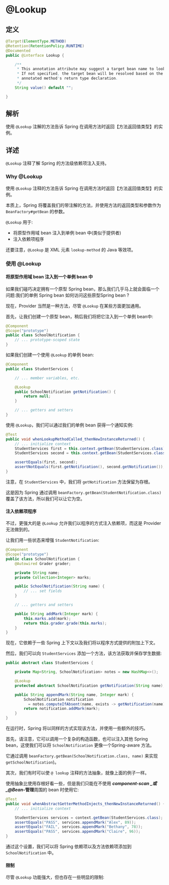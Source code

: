 # @Lookup

## 定义

```java
@Target(ElementType.METHOD)
@Retention(RetentionPolicy.RUNTIME)
@Documented
public @interface Lookup {

    /**
     * This annotation attribute may suggest a target bean name to look up.
     * If not specified, the target bean will be resolved based on the
     * annotated method's return type declaration.
     */
    String value() default "";

}
```

## 解析

使用 `@Lookup` 注解的方法告诉 Spring 在调用方法时返回【方法返回值类型】的实例。

## 详述

`@Lookup` 注释了解 Spring 的方法级依赖项注入支持。

### Why @Lookup

使用 `@Lookup` 注释的方法告诉 Spring 在调用方法时返回【方法返回值类型】的实例。

本质上，Spring 将覆盖我们的带注解的方法，并使用方法的返回类型和参数作为 `BeanFactory#getBean` 的参数。

`@Lookup` 用于:

* 将原型作用域 bean 注入到单例 bean 中\(类似于提供者\)
* 注入依赖项程序

还要注意，`@Lookup` 是 XML 元素 `lookup-method` 的 Java 等效项。

### 使用 @Lookup

#### 将原型作用域 bean 注入到一个单例 bean 中

如果我们碰巧决定拥有一个原型 Spring bean，那么我们几乎马上就会面临一个问题:我们的单例 Spring bean 如何访问这些原型Spring bean ?

现在，Provider 当然是一种方法，尽管 `@Lookup` 在某些方面更加通用。

首先，让我们创建一个原型 bean，稍后我们将把它注入到一个单例 bean中:

```java
@Component
@Scope("prototype")
public class SchoolNotification {
    // ... prototype-scoped state
}
```

如果我们创建一个使用 `@Lookup` 的单例 bean:

```java
@Component
public class StudentServices {

    // ... member variables, etc.

    @Lookup
    public SchoolNotification getNotification() {
        return null;
    }

    // ... getters and setters
}
```

使用 `@Lookup`，我们可以通过我们的单例 bean 获得一个通知实例:

```java
@Test
public void whenLookupMethodCalled_thenNewInstanceReturned() {
    // ... initialize context
    StudentServices first = this.context.getBean(StudentServices.class);
    StudentServices second = this.context.getBean(StudentServices.class);

    assertEquals(first, second); 
    assertNotEquals(first.getNotification(), second.getNotification()); 
}
```

注意，在 `StudentServices` 中，我们将 `getNotification` 方法保留为存根。

这是因为 Spring 通过调用 `beanFactory.getBean(StudentNotification.class)` 覆盖了该方法，所以我们可以让它为空。

#### 注入依赖项程序

不过，更强大的是 `@Lookup` 允许我们以程序的方式注入依赖项，而这是 Provider 无法做到的。

让我们用一些状态来增强 `StudentNotification`:

```java
@Component
@Scope("prototype")
public class SchoolNotification {
    @Autowired Grader grader;

    private String name;
    private Collection<Integer> marks;

    public SchoolNotification(String name) {
        // ... set fields
    }

    // ... getters and setters

    public String addMark(Integer mark) {
        this.marks.add(mark);
        return this.grader.grade(this.marks);
    }
}
```

现在，它依赖于一些 Spring 上下文以及我们将以程序方式提供的附加上下文。

然后，我们可以向 `StudentServices` 添加一个方法，该方法获取并保存学生数据:

```java
public abstract class StudentServices {

    private Map<String, SchoolNotification> notes = new HashMap<>();

    @Lookup
    protected abstract SchoolNotification getNotification(String name);

    public String appendMark(String name, Integer mark) {
        SchoolNotification notification
          = notes.computeIfAbsent(name, exists -> getNotification(name)));
        return notification.addMark(mark);
    }
}
```

在运行时，Spring 将以同样的方式实现该方法，并使用一些额外的技巧。

首先，请注意，它可以调用一个复杂的构造函数，也可以注入其他 Spring bean，这使我们可以将 `SchoolNotification` 更像一个Spring-aware 方法。

它通过调用 `beanFactory.getBean(SchoolNotification.class, name)` 来实现 `getSchoolNotification`\)。

其次，我们有时可以使 `@ lookup` 注释的方法抽象，就像上面的例子一样。

使用抽象比使用存根好看一些，但是我们只能在不使用 _**component-scan **_或 _**@Bean**_**-管理**周围的 bean 时使用它:

```java
@Test
public void whenAbstractGetterMethodInjects_thenNewInstanceReturned() {
    // ... initialize context

    StudentServices services = context.getBean(StudentServices.class);    
    assertEquals("PASS", services.appendMark("Alex", 89));
    assertEquals("FAIL", services.appendMark("Bethany", 78));
    assertEquals("PASS", services.appendMark("Claire", 96));
}
```

通过这个设置，我们可以将 Spring 依赖项以及方法依赖项添加到 `SchoolNotification` 中。

#### 限制

尽管 `@Lookup` 功能强大，但也存在一些明显的限制:



